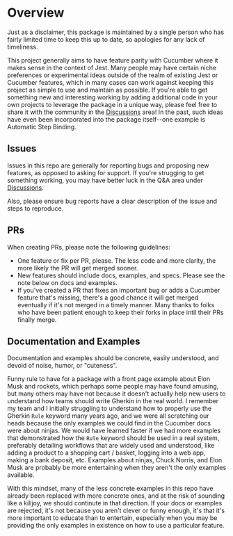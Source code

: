 # Overview

Just as a disclaimer, this package is maintained by a single person who has fairly limited time to keep this up to date, so apologies for any lack of timeliness.

This project generally aims to have feature parity with Cucumber where it makes sense in the context of Jest. Many people may have certain niche preferences or experimental ideas outside of the realm of existing Jest or Cucumber features, which in many cases can work against keeping this project as simple to use and maintain as possible. If you're able to get something new and interesting working by adding additional code in your own projects to leverage the package in a unique way, please feel free to share it with the community in the [Discussions](https://github.com/bencompton/jest-cucumber/discussions) area! In the past, such ideas have even been incorporated into the package itself--one example is Automatic Step Binding.

## Issues

Issues in this repo are generally for reporting bugs and proposing new features, as opposed to asking for support. If you're strugging to get something working, you may have better luck in the Q&A area under [Discussions](https://github.com/bencompton/jest-cucumber/discussions). 

Also, please ensure bug reports have a clear description of the issue and steps to reproduce.

## PRs

When creating PRs, please note the following guidelines:

* One feature or fix per PR, please. The less code and more clarity, the more likely the PR will get merged sooner.
* New features should include docs, examples, and specs. Please see the note below on docs and examples.
* If you've created a PR that fixes an important bug or adds a Cucumber feature that's missing, there's a good chance it will get merged eventually if it's not merged in a timely manner. Many thanks to folks who have been patient enough to keep their forks in place intil their PRs finally merge.

## Documentation and Examples

Documentation and examples should be concrete, easily understood, and devoid of noise, humor, or "cuteness".

Funny rule to have for a package with a front page example about Elon Musk and rockets, which perhaps some people may have found amusing, but many others may have not because it doesn't actually help new users to understand how teams should write Gherkin in the real world. I remember my team and I initially struggling to understand how to properly use the Gherkin `Rule` keyword many years ago, and we were all scratching our heads because the only examples we could find in the Cucumber docs were about ninjas. We would have learned faster if we had more examples that demonstrated how the `Rule` keyword should be used in a real system, preferably detailing workflows that are widely used and understood, like adding a product to a shopping cart / basket, logging into a web app, making a bank deposit, etc. Examples about ninjas, Chuck Norris, and Elon Musk are probably be more entertaining when they aren't the only examples available.

With this mindset, many of the less concrete examples in this repo have already been replaced with more concrete ones, and at the risk of sounding like a killjoy, we should continute in that direction. If your docs or examples are rejected, it's not because you aren't clever or funny enough, it's that it's more important to educate than to entertain, especially when you may be providing the only examples in existence on how to use a particular feature.
